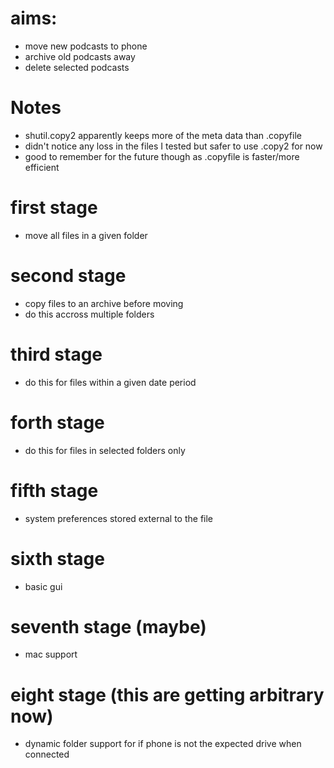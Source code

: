 # aims:
 - move new podcasts to phone
 - archive old podcasts away
 - delete selected podcasts

 # Notes
  - shutil.copy2 apparently keeps more of the meta data than .copyfile
  - didn't notice any loss in the files I tested but safer to use .copy2 for now
  - good to remember for the future though as .copyfile is faster/more efficient

 # first stage
  - move all files in a given folder

 # second stage
  - copy files to an archive before moving
  - do this accross multiple folders

 # third stage 
  - do this for files within a given date period

 # forth stage
  - do this for files in selected folders only

 # fifth stage
  - system preferences stored external to the file

 # sixth stage
  - basic gui

 # seventh stage (maybe)
  - mac support

  # eight stage (this are getting arbitrary now)
  - dynamic folder support for if phone is not the expected drive when connected